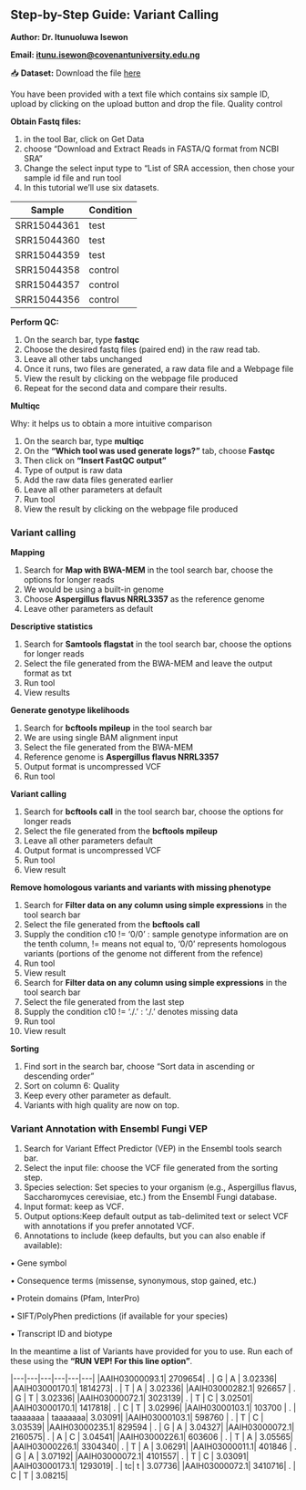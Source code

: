 ## Step-by-Step Guide: Variant Calling 

**Author: Dr. Itunuoluwa Isewon**

**Email: itunu.isewon@covenantuniversity.edu.ng**

📥 **Dataset:** Download the file [here](https://drive.google.com/file/d/1c76DZ7CuSO4cydkB7lpEBrNCuuC1JLVT/view?usp=sharing)

You have been provided with a text file which contains six sample ID, upload by clicking on the upload button and drop the file.
Quality control

**Obtain Fastq files:**

1.	in the tool Bar, click on Get Data
2.	choose “Download and Extract Reads in FASTA/Q format from NCBI SRA”
3.	Change the select input type to “List of SRA accession, then chose your sample id file and run tool
4.	In this tutorial we’ll use six datasets.

|**Sample**| **Condition**|
|---|---|
|SRR15044361| test
|SRR15044360| test
|SRR15044359| test
|SRR15044358| control
|SRR15044357| control
|SRR15044356| control

**Perform QC:**

1.	On the search bar, type **fastqc**
2.	Choose the desired fastq files (paired end) in the raw read tab.
3.	Leave all other tabs unchanged 
4.	Once it runs, two files are generated, a raw data file and a Webpage file
5.	View the result by clicking on the webpage file produced
6.	Repeat for the second data and compare their results.
   
**Multiqc**

Why: it helps us to obtain a more intuitive comparison

1.	On the search bar, type **multiqc**
2.	On the **“Which tool was used generate logs?”** tab, choose **Fastqc**
3.	Then click on **“Insert FastQC output”**
4.	Type of output is raw data
5.	Add the raw data files generated earlier
6.	Leave all other parameters at default
7.	Run tool
8.	View the result by clicking on the webpage file produced

### Variant calling

**Mapping**

1.	Search for **Map with BWA-MEM** in the tool search bar, choose the options for longer reads
2.	We would be using a built-in genome
3.	Choose **Aspergillus flavus NRRL3357** as the reference genome
4.	Leave other parameters as default
   
**Descriptive statistics**

1.	Search for **Samtools flagstat** in the tool search bar, choose the options for longer reads
2.	Select the file generated from the BWA-MEM and leave the output format as txt
3.	Run tool
4.	View results

**Generate genotype likelihoods**

1.	Search for **bcftools mpileup** in the tool search bar
2.	We are using single BAM alignment input
3.	Select the file generated from the BWA-MEM 
4.	Reference genome is **Aspergillus flavus NRRL3357**
5.	Output format is uncompressed VCF
6.	Run tool
   
**Variant calling**

1.	Search for **bcftools call** in the tool search bar, choose the options for longer reads
2.	Select the file generated from the **bcftools mpileup**
3.	Leave all other parameters default
4.	Output format is uncompressed VCF
5.	Run tool
6.	View result
	
**Remove homologous variants and variants with missing phenotype**

1.	Search for **Filter data on any column using simple expressions** in the tool search bar
2.	Select the file generated from the **bcftools call**
3.	Supply the condition c10 != ‘0/0’ : sample genotype information are on the tenth column, != means not equal to, ‘0/0’ represents homologous variants (portions of the genome not different from the refence)
4.	Run tool
5.	View result
6.	Search for **Filter data on any column using simple expressions** in the tool search bar
7.	Select the file generated from the last step
8.	Supply the condition c10 != ‘./.’ : ‘./.’ denotes missing data
9.	Run tool
10.	View result

**Sorting**

1.	Find sort in the search bar, choose “Sort data in ascending or descending order”
2.	Sort on column 6: Quality
3.	Keep every other parameter as default.
4.	Variants with high quality are now on top.

### Variant Annotation with Ensembl Fungi VEP

1.	Search for Variant Effect Predictor (VEP) in the Ensembl tools search bar.
2.	Select the input file: choose the VCF file generated from the sorting step.
3.	Species selection: Set species to your organism (e.g., Aspergillus flavus, Saccharomyces cerevisiae, etc.) from the Ensembl Fungi database.
4.	Input format: keep as VCF.
5.	Output options:Keep default output as tab-delimited text or select VCF with annotations if you prefer annotated VCF.
6.	Annotations to include (keep defaults, but you can also enable if available):

•	Gene symbol

•	Consequence terms (missense, synonymous, stop gained, etc.)

•	Protein domains (Pfam, InterPro)

•	SIFT/PolyPhen predictions (if available for your species)

•	Transcript ID and biotype

In the meantime a list of Variants have  provided for you to use. Run each of these using the **“RUN VEP! For this line option”**.

|---|---|---|---|---|---|
|AAIH03000093.1| 2709654| . | G | A | 3.02336|
|AAIH03000170.1| 1814273| . | T | A | 3.02336|
|AAIH03000282.1| 926657 | . | G | T | 3.02336|
|AAIH03000072.1| 3023139| . | T | C | 3.02501|
|AAIH03000170.1| 1417818| . | C | T | 3.02996|
|AAIH03000103.1| 103700 | . | taaaaaaa | taaaaaaa| 3.03091|
|AAIH03000103.1| 598760 | . | T | C | 3.03539|
|AAIH03000235.1| 829594 | . | G | A | 3.04327|
|AAIH03000072.1| 2160575| . | A | C | 3.04541|
|AAIH03000226.1| 603606 | . | T | A | 3.05565|
|AAIH03000226.1| 3304340| . | T | A | 3.06291|
|AAIH03000011.1| 401846 | . | G | A | 3.07192|
|AAIH03000072.1| 4101557| . | T | C | 3.03091|
|AAIH03000173.1| 1293019| . | tc| t | 3.07736|
|AAIH03000072.1| 3410716| . | C | T | 3.08215|
